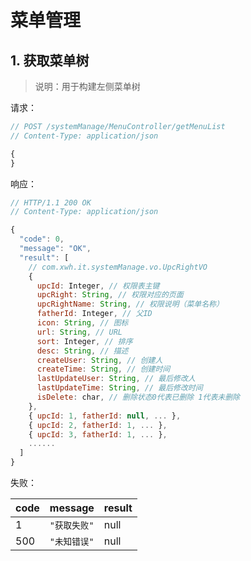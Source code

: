 # 菜单管理

## 1. 获取菜单树

>说明：用于构建左侧菜单树

请求：

```javascript
// POST /systemManage/MenuController/getMenuList
// Content-Type: application/json

{
}
```

响应：

```javascript
// HTTP/1.1 200 OK
// Content-Type: application/json

{
  "code": 0,
  "message": "OK",
  "result": [
    // com.xwh.it.systemManage.vo.UpcRightVO
    {
      upcId: Integer, // 权限表主键
      upcRight: String, // 权限对应的页面
      upcRightName: String, // 权限说明（菜单名称）
      fatherId: Integer, // 父ID
      icon: String, // 图标
      url: String, // URL
      sort: Integer, // 排序
      desc: String, // 描述
      createUser: String, // 创建人
      createTime: String, // 创建时间
      lastUpdateUser: String, // 最后修改人
      lastUpdateTime: String, // 最后修改时间
      isDelete: char, // 删除状态0代表已删除 1代表未删除
    },
    { upcId: 1, fatherId: null, ... },
    { upcId: 2, fatherId: 1, ... },
    { upcId: 3, fatherId: 1, ... },
    ......
  ]
}
```

失败：

| code | message | result |
| - | - | - |
| 1 | `"获取失败"` | null |
| 500 | `"未知错误"` | null |